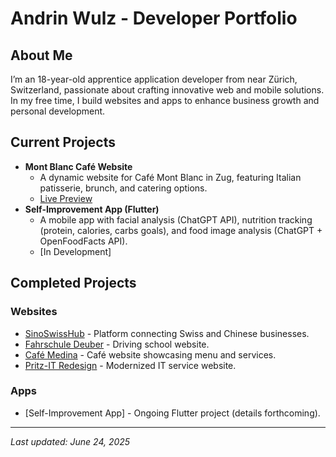 # Andrin Wulz - Developer Portfolio

## About Me
I’m an 18-year-old apprentice application developer from near Zürich, Switzerland, passionate about crafting innovative web and mobile solutions. In my free time, I build websites and apps to enhance business growth and personal development.

## Current Projects
- **Mont Blanc Café Website**  
  - A dynamic website for Café Mont Blanc in Zug, featuring Italian patisserie, brunch, and catering options.  
  - [Live Preview](https://mont-blanc-cafeteria.netlify.app/)  
- **Self-Improvement App (Flutter)**  
  - A mobile app with facial analysis (ChatGPT API), nutrition tracking (protein, calories, carbs goals), and food image analysis (ChatGPT + OpenFoodFacts API).  
  - [In Development]  

## Completed Projects
### Websites
- [SinoSwissHub](https://sinoswisshub.ch/) - Platform connecting Swiss and Chinese businesses.  
- [Fahrschule Deuber](https://fahrschule-deuber.ch/) - Driving school website.
- [Café Medina](https://cafe-medina.ch/) - Café website showcasing menu and services.  
- [Pritz-IT Redesign](https://pritz-it-redesign.netlify.app/) - Modernized IT service website.  

### Apps
- [Self-Improvement App] - Ongoing Flutter project (details forthcoming).  

---
*Last updated: June 24, 2025*

